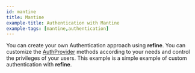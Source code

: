 ```yaml
---
id: mantine
title: Mantine
example-title: Authentication with Mantine
example-tags: [mantine,authentication]
---
```


You can create your own Authentication approach using **refine**. You can customize the [AuthProvider](/docs/api-reference/core/providers/auth-provider/) methods according to your needs and control the privileges of your users. This example is a simple example of custom authentication with **refine**.

<CodeSandboxExample path="auth-mantine" />